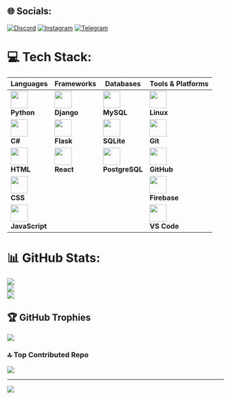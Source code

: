 
## 🌐 Socials:
[![Discord](https://img.shields.io/badge/Discord-%237289DA.svg?logo=discord&logoColor=white)](gnsrfan) [![Instagram](https://img.shields.io/badge/Instagram-%23E4405F.svg?logo=Instagram&logoColor=white)]()  [![Telegram](https://img.shields.io/badge/-telegram-white?color=white&logo=telegram&logoColor=blue)](https://t.me/gns_rfan/)

# 💻 Tech Stack:
| Languages | Frameworks | Databases | Tools & Platforms |
|-----------|------------|-----------|-----------------|
| <img src="https://skillicons.dev/icons?i=py" width="40"/> <br> **Python** | <img src="https://skillicons.dev/icons?i=django" width="40"/> <br> **Django** | <img src="https://skillicons.dev/icons?i=mysql" width="40"/> <br> **MySQL** | <img src="https://skillicons.dev/icons?i=linux" width="40"/> <br> **Linux** |
| <img src="https://skillicons.dev/icons?i=cs" width="40"/> <br> **C#** | <img src="https://skillicons.dev/icons?i=flask" width="40"/> <br> **Flask** | <img src="https://skillicons.dev/icons?i=sqlite" width="40"/> <br> **SQLite** | <img src="https://skillicons.dev/icons?i=git" width="40"/> <br> **Git** |
| <img src="https://skillicons.dev/icons?i=html" width="40"/> <br> **HTML** | <img src="https://skillicons.dev/icons?i=react" width="40"/> <br> **React** | <img src="https://skillicons.dev/icons?i=postgres" width="40"/> <br> **PostgreSQL** | <img src="https://skillicons.dev/icons?i=github" width="40"/> <br> **GitHub** |
| <img src="https://skillicons.dev/icons?i=css" width="40"/> <br> **CSS** |   |   | <img src="https://skillicons.dev/icons?i=firebase" width="40"/> <br> **Firebase** |
| <img src="https://skillicons.dev/icons?i=js" width="40"/> <br> **JavaScript** |   |   | <img src="https://skillicons.dev/icons?i=vscode" width="40"/> <br> **VS Code** |


# 📊 GitHub Stats:
![](https://github-readme-stats.vercel.app/api?username=Rfannn&theme=dark&hide_border=false&include_all_commits=true&count_private=false)<br/>
![](https://github-readme-streak-stats.herokuapp.com/?user=Rfannn&theme=dark&hide_border=false)<br/>
![](https://github-readme-stats.vercel.app/api/top-langs/?username=Rfannn&theme=dark&hide_border=false&include_all_commits=true&count_private=false&layout=compact)

## 🏆 GitHub Trophies
![](https://github-profile-trophy.vercel.app/?username=Rfannn&theme=radical&no-frame=false&no-bg=true&margin-w=4)

### 🔝 Top Contributed Repo
![](https://github-contributor-stats.vercel.app/api?username=Rfannn&limit=5&theme=dark&combine_all_yearly_contributions=true)

---
[![](https://visitcount.itsvg.in/api?id=Rfannn&icon=0&color=0)](https://visitcount.itsvg.in)
